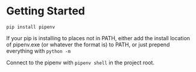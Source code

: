 # Getting Started

`pip install pipenv`

If your pip is installing to places not in PATH, either add the install location of pipenv.exe (or whatever the format is) to PATH, or just prepend everything with `python -m `

Connect to the pipenv with `pipenv shell` in the project root.
